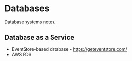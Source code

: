 # Databases

Database systems notes.

## Database as a Service

- EventStore-based database - https://geteventstore.com/
- AWS RDS